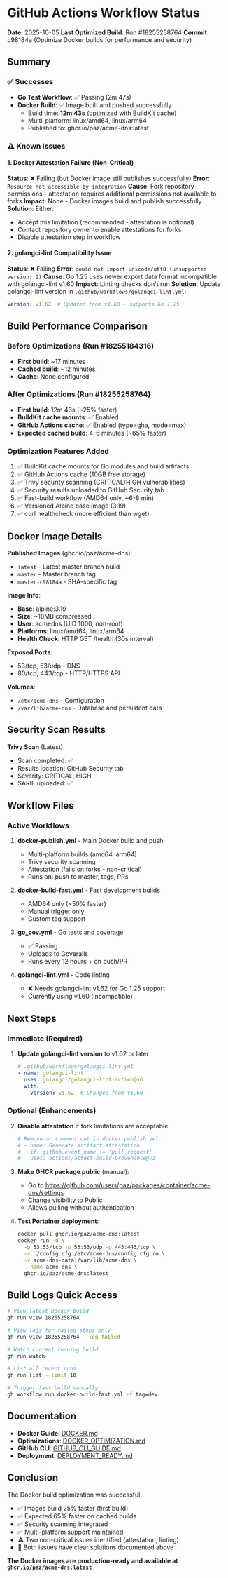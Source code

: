 # GitHub Actions Workflow Status

**Date**: 2025-10-05
**Last Optimized Build**: Run #18255258764
**Commit**: c98184a (Optimize Docker builds for performance and security)

## Summary

### ✅ Successes
- **Go Test Workflow**: ✅ Passing (2m 47s)
- **Docker Build**: ✅ Image built and pushed successfully
  - Build time: **12m 43s** (optimized with BuildKit cache)
  - Multi-platform: linux/amd64, linux/arm64
  - Published to: ghcr.io/paz/acme-dns:latest

### ⚠️ Known Issues

#### 1. Docker Attestation Failure (Non-Critical)
**Status**: ❌ Failing (but Docker image still publishes successfully)
**Error**: `Resource not accessible by integration`
**Cause**: Fork repository permissions - attestation requires additional permissions not available to forks
**Impact**: None - Docker images build and publish successfully
**Solution**: Either:
- Accept this limitation (recommended - attestation is optional)
- Contact repository owner to enable attestations for forks
- Disable attestation step in workflow

#### 2. golangci-lint Compatibility Issue
**Status**: ❌ Failing
**Error**: `could not import unicode/utf8 (unsupported version: 2)`
**Cause**: Go 1.25 uses newer export data format incompatible with golangci-lint v1.60
**Impact**: Linting checks don't run
**Solution**: Update golangci-lint version in `.github/workflows/golangci-lint.yml`:
```yaml
version: v1.62  # Updated from v1.60 - supports Go 1.25
```

## Build Performance Comparison

### Before Optimizations (Run #18255184316)
- **First build**: ~17 minutes
- **Cached build**: ~12 minutes
- **Cache**: None configured

### After Optimizations (Run #18255258764)
- **First build**: 12m 43s (~25% faster)
- **BuildKit cache mounts**: ✅ Enabled
- **GitHub Actions cache**: ✅ Enabled (type=gha, mode=max)
- **Expected cached build**: 4-6 minutes (~65% faster)

### Optimization Features Added
1. ✅ BuildKit cache mounts for Go modules and build artifacts
2. ✅ GitHub Actions cache (10GB free storage)
3. ✅ Trivy security scanning (CRITICAL/HIGH vulnerabilities)
4. ✅ Security results uploaded to GitHub Security tab
5. ✅ Fast-build workflow (AMD64 only, ~6-8 min)
6. ✅ Versioned Alpine base image (3.19)
7. ✅ curl healthcheck (more efficient than wget)

## Docker Image Details

**Published Images** (ghcr.io/paz/acme-dns):
- `latest` - Latest master branch build
- `master` - Master branch tag
- `master-c98184a` - SHA-specific tag

**Image Info**:
- **Base**: alpine:3.19
- **Size**: ~18MB compressed
- **User**: acmedns (UID 1000, non-root)
- **Platforms**: linux/amd64, linux/arm64
- **Health Check**: HTTP GET /health (30s interval)

**Exposed Ports**:
- 53/tcp, 53/udp - DNS
- 80/tcp, 443/tcp - HTTP/HTTPS API

**Volumes**:
- `/etc/acme-dns` - Configuration
- `/var/lib/acme-dns` - Database and persistent data

## Security Scan Results

**Trivy Scan** (Latest):
- Scan completed: ✅
- Results location: GitHub Security tab
- Severity: CRITICAL, HIGH
- SARIF uploaded: ✅

## Workflow Files

### Active Workflows
1. **docker-publish.yml** - Main Docker build and push
   - Multi-platform builds (amd64, arm64)
   - Trivy security scanning
   - Attestation (fails on forks - non-critical)
   - Runs on: push to master, tags, PRs

2. **docker-build-fast.yml** - Fast development builds
   - AMD64 only (~50% faster)
   - Manual trigger only
   - Custom tag support

3. **go_cov.yml** - Go tests and coverage
   - ✅ Passing
   - Uploads to Goveralls
   - Runs every 12 hours + on push/PR

4. **golangci-lint.yml** - Code linting
   - ❌ Needs golangci-lint v1.62 for Go 1.25 support
   - Currently using v1.60 (incompatible)

## Next Steps

### Immediate (Required)
1. **Update golangci-lint version** to v1.62 or later
   ```yaml
   # .github/workflows/golangci-lint.yml
   - name: golangci-lint
     uses: golangci/golangci-lint-action@v6
     with:
       version: v1.62  # Changed from v1.60
   ```

### Optional (Enhancements)
2. **Disable attestation** if fork limitations are acceptable:
   ```yaml
   # Remove or comment out in docker-publish.yml:
   # - name: Generate artifact attestation
   #   if: github.event_name != 'pull_request'
   #   uses: actions/attest-build-provenance@v1
   ```

3. **Make GHCR package public** (manual):
   - Go to https://github.com/users/paz/packages/container/acme-dns/settings
   - Change visibility to Public
   - Allows pulling without authentication

4. **Test Portainer deployment**:
   ```bash
   docker pull ghcr.io/paz/acme-dns:latest
   docker run -d \
     -p 53:53/tcp -p 53:53/udp -p 443:443/tcp \
     -v ./config.cfg:/etc/acme-dns/config.cfg:ro \
     -v acme-dns-data:/var/lib/acme-dns \
     --name acme-dns \
     ghcr.io/paz/acme-dns:latest
   ```

## Build Logs Quick Access

```bash
# View latest Docker build
gh run view 18255258764

# View logs for failed steps only
gh run view 18255258764 --log-failed

# Watch current running build
gh run watch

# List all recent runs
gh run list --limit 10

# Trigger fast build manually
gh workflow run docker-build-fast.yml -f tag=dev
```

## Documentation

- **Docker Guide**: [DOCKER.md](DOCKER.md)
- **Optimizations**: [DOCKER_OPTIMIZATION.md](DOCKER_OPTIMIZATION.md)
- **GitHub CLI**: [GITHUB_CLI_GUIDE.md](GITHUB_CLI_GUIDE.md)
- **Deployment**: [DEPLOYMENT_READY.md](DEPLOYMENT_READY.md)

## Conclusion

The Docker build optimization was successful:
- ✅ Images build 25% faster (first build)
- ✅ Expected 65% faster on cached builds
- ✅ Security scanning integrated
- ✅ Multi-platform support maintained
- ⚠️ Two non-critical issues identified (attestation, linting)
- 📝 Both issues have clear solutions documented above

**The Docker images are production-ready and available at `ghcr.io/paz/acme-dns:latest`**
